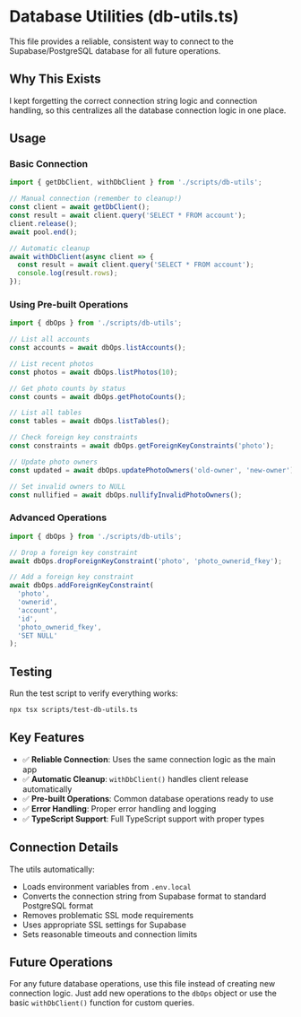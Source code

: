 # Database Utilities (db-utils.ts)

This file provides a reliable, consistent way to connect to the Supabase/PostgreSQL database for all future operations.

## Why This Exists

I kept forgetting the correct connection string logic and connection handling, so this centralizes all the database connection logic in one place.

## Usage

### Basic Connection

```typescript
import { getDbClient, withDbClient } from './scripts/db-utils';

// Manual connection (remember to cleanup!)
const client = await getDbClient();
const result = await client.query('SELECT * FROM account');
client.release();
await pool.end();

// Automatic cleanup
await withDbClient(async client => {
  const result = await client.query('SELECT * FROM account');
  console.log(result.rows);
});
```

### Using Pre-built Operations

```typescript
import { dbOps } from './scripts/db-utils';

// List all accounts
const accounts = await dbOps.listAccounts();

// List recent photos
const photos = await dbOps.listPhotos(10);

// Get photo counts by status
const counts = await dbOps.getPhotoCounts();

// List all tables
const tables = await dbOps.listTables();

// Check foreign key constraints
const constraints = await dbOps.getForeignKeyConstraints('photo');

// Update photo owners
const updated = await dbOps.updatePhotoOwners('old-owner', 'new-owner');

// Set invalid owners to NULL
const nullified = await dbOps.nullifyInvalidPhotoOwners();
```

### Advanced Operations

```typescript
import { dbOps } from './scripts/db-utils';

// Drop a foreign key constraint
await dbOps.dropForeignKeyConstraint('photo', 'photo_ownerid_fkey');

// Add a foreign key constraint
await dbOps.addForeignKeyConstraint(
  'photo',
  'ownerid',
  'account',
  'id',
  'photo_ownerid_fkey',
  'SET NULL'
);
```

## Testing

Run the test script to verify everything works:

```bash
npx tsx scripts/test-db-utils.ts
```

## Key Features

- ✅ **Reliable Connection**: Uses the same connection logic as the main app
- ✅ **Automatic Cleanup**: `withDbClient()` handles client release automatically
- ✅ **Pre-built Operations**: Common database operations ready to use
- ✅ **Error Handling**: Proper error handling and logging
- ✅ **TypeScript Support**: Full TypeScript support with proper types

## Connection Details

The utils automatically:

- Loads environment variables from `.env.local`
- Converts the connection string from Supabase format to standard PostgreSQL format
- Removes problematic SSL mode requirements
- Uses appropriate SSL settings for Supabase
- Sets reasonable timeouts and connection limits

## Future Operations

For any future database operations, use this file instead of creating new connection logic. Just add new operations to the `dbOps` object or use the basic `withDbClient()` function for custom queries.
